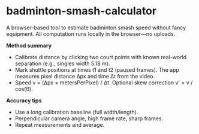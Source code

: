 # badminton-smash-calculator
A browser-based tool to estimate badminton smash speed without fancy equipment.  All computation runs locally in the browser—no uploads.

**Method summary**
- Calibrate distance by clicking two court points with known real-world separation (e.g., singles width 5.18 m).
- Mark shuttle positions at times t1 and t2 (paused frames). The app measures pixel distance Δpx and time Δt from the video.
- Speed v = (Δpx × metersPerPixel) / Δt. Optional skew correction v' = v / cos(θ).

**Accuracy tips**
- Use a long calibration baseline (full width/length).
- Perpendicular camera angle, high frame rate, sharp frames.
- Repeat measurements and average.
